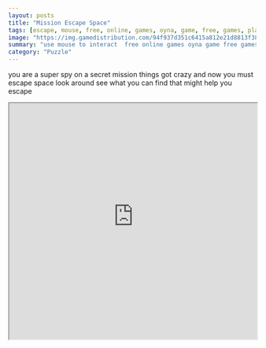 ```yaml
---
layout: posts
title: "Mission Escape Space"
tags: [escape, mouse, free, online, games, oyna, game, free, games, play, play, games]
image: "https://img.gamedistribution.com/94f937d351c6415a812e21d8813f3845.jpg"
summary: "use mouse to interact  free online games oyna game free games play play games"
category: "Puzzle"
---
```


you are a super spy on a secret mission things got crazy and now you must escape space look around see what you can find that might help you escape

<iframe width="100%" height="480px;" src="https://flash.gamedistribution.com?game=94f937d351c6415a812e21d8813f3845"></iframe>